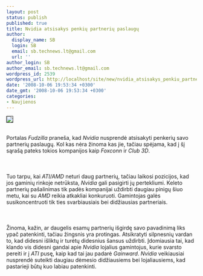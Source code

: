 ```yaml
---
layout: post
status: publish
published: true
title: Nvidia atsisakys penkių partnerių paslaugų
author:
  display_name: SB
  login: SB
  email: sb.technews.lt@gmail.com
  url: ''
author_login: SB
author_email: sb.technews.lt@gmail.com
wordpress_id: 2539
wordpress_url: http://localhost/site/new/nvidia_atsisakys_penkiu_partneriu_paslaugu/
date: '2008-10-06 19:53:34 +0300'
date_gmt: '2008-10-06 19:53:34 +0300'
categories:
- Naujienos
---
```

<div class="imgright"><img src="http://tbn0.google.com/images?q=tbn:YcNZZQZKFJ4rcM:http://alexseifert.files.wordpress.com/2008/05/nvidia.jpg" border="1"></div>
<p><br>Portalas <i>Fudzilla</i> praneša, kad <i>Nvidia</i> nusprendė atsisakyti penkerių savo partnerių paslaugų. Kol kas nėra žinoma kas jie, tačiau spėjama, kad į šį sąrašą pateks tokios kompanijos kaip <i>Foxconn</i> ir <i>Club 3D</i>.<br />
<br><br />
<br>Tuo tarpu, kai <i>ATI/AMD</i> neturi daug partnerių, tačiau laikosi pozicijos, kad jos gaminių rinkoje netrūksta, <i>Nvidia</i> gali pasigirti jų pertekliumi. Keleto partnerių pašalinimas tik padės kompanijai uždirbti daugiau pinigų šiuo metu, kai su <i>AMD</i> reikia atkakliai konkuruoti. Gamintojas galės susikoncentruoti tik ties svarbiausiais bei didžiausias partneriais.<br />
<br><br />
<br>Žinoma, kažin, ar daugelis esamų partnerių išgirdę savo pavadinimą liks ypač patenkinti, tačiau žingsnis yra protingas. Atsikratyti silpnesnių vardan to, kad didesni išliktų ir turėtų didesnius šansus uždirbti. Įdomiausia tai, kad klando vis didesni gandai apie <i>Nvidia</i> lojalius gamintojus, kurie svarsto pereiti ir į <i>ATI</i> pusę, kaip kad tai jau padarė <i>Gainward</i>. <i>Nvidia</i> veikiausiai nusprendė suteikti daugiau dėmesio didžiausiems bei lojaliausiems, kad pastarieji būtų kuo labiau patenkinti.<br />
<br><br />
<br><br />
<br></p>
